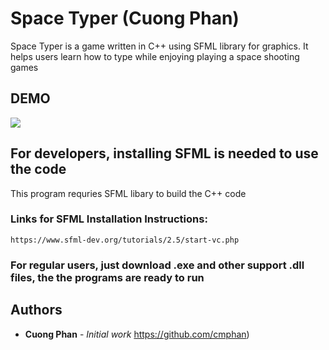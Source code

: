 # Space Typer (Cuong Phan) 
Space Typer is a game written in C++ using SFML library for graphics. It helps users learn how to type while enjoying playing a space shooting games
## DEMO 
![](demo.gif)

## For developers, installing SFML is needed to use the code

This program requries SFML libary to build the C++ code

### Links for SFML Installation Instructions: 

```
https://www.sfml-dev.org/tutorials/2.5/start-vc.php
```

### For regular users, just download .exe and other support .dll files, the the programs are ready to run



## Authors

* **Cuong Phan** - *Initial work* https://github.com/cmphan)


